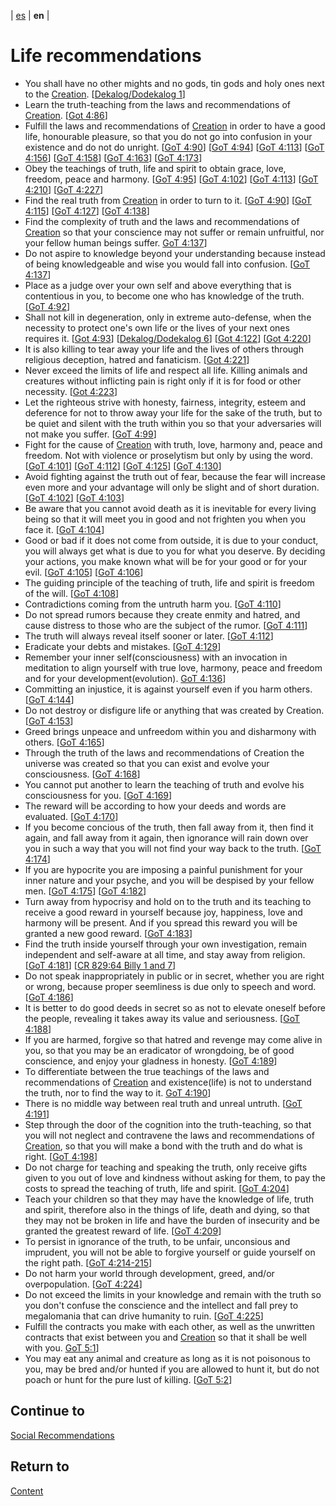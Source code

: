 | [es](../español/recomendaciones-sociales.md) | **en** |

# Life recommendations

- You shall have no other mights and no gods, tin gods and holy ones next to the [Creation](./definitions.md/#creation). [[Dekalog/Dodekalog 1](./references.md#DD)]
- Learn the truth-teaching from the laws and recommendations of [Creation](./definitions.md/#creation). [[Got 4:86](./references.md/#GoT)]
- Fulfill the laws and recommendations of [Creation](./definitions.md/#creation) in order to have a good life, honourable pleasure, so that you do not go into confusion in your existence and do not do unright. [[GoT 4:90](./references.md/#GoT)] [[GoT 4:94](./references.md/#GoT)] [[GoT 4:113](./references.md/#GoT)] [[GoT 4:156](./references.md/#GoT)] [[GoT 4:158](./references.md/#GoT)] [[GoT 4:163](./references.md/#GoT)] [[GoT 4:173](./references.md/#GoT)]
- Obey the teachings of truth, life and spirit to obtain grace, love, freedom, peace and harmony. [[GoT 4:95](./references.md/#GoT)] [[GoT 4:102](./references.md/#GoT)] [[GoT 4:113](./references.md/#GoT)] [[GoT 4:210](./references.md/#GoT)] [[GoT 4:227](./references.md/#GoT)]
- Find the real truth from [Creation](./definitions.md/#creation) in order to turn to it. [[GoT 4:90](./references.md/#GoT)] [[GoT 4:115](./references.md/#GoT)] [[GoT 4:127](./references.md/#GoT)] [[GoT 4:138](./references.md/#GoT)]
- Find the complexity of truth and the laws and recommendations of [Creation](./definitions.md/#creation) so that your conscience may not suffer or remain unfruitful, nor your fellow human beings suffer. [GoT 4:137](./references.md/#GoT)]
- Do not aspire to knowledge beyond your understanding because instead of being knowledgeable and wise you would fall into confusion. [[GoT 4:137](./references.md/#GoT)]
- Place as a judge over your own self and above everything that is contentious in you, to become one who has knowledge of the truth. [[GoT 4:92](./references.md/#GoT)]
- Shall not kill in degeneration, only in extreme auto-defense, when the necessity to protect one's own life or the lives of your next ones requires it. [[Got 4:93](./references.md/#GoT)] [[Dekalog/Dodekalog 6](./references.md#DD)] [[Got 4:122](./references.md/#GoT)] [[Got 4:220](./references.md/#GoT)]
- It is also killing to tear away your life and the lives of others through religious deception, hatred and fanaticism. [[Got 4:221](./references.md/#GoT)]
- Never exceed the limits of life and respect all life. Killing animals and creatures without inflicting pain is right only if it is for food or other necessity. [[Got 4:223](./references.md/#GoT)]
- Let the righteous strive with honesty, fairness, integrity, esteem and deference for not to throw away your life for the sake of the truth, but to be quiet and silent with the truth within you so that your adversaries will not make you suffer. [[GoT 4:99](./references.md/#GoT)]
- Fight for the cause of [Creation](./definitions.md/#creation) with truth, love, harmony and, peace and freedom. Not with violence or proselytism but only by using the word. [[GoT 4:101](./references.md/#GoT)] [[GoT 4:112](./references.md/#GoT)] [[GoT 4:125](./references.md/#GoT)] [[GoT 4:130](./references.md/#GoT)]
- Avoid fighting against the truth out of fear, because the fear will increase even more and your advantage will only be slight and of short duration. [[GoT 4:102](./references.md/#GoT)] [[GoT 4:103](./references.md/#GoT)]
- Be aware that you cannot avoid death as it is inevitable for every living being so that it will meet you in good and not frighten you when you face it. [[GoT 4:104](./references.md/#GoT)]
- Good or bad if it does not come from outside, it is due to your conduct, you will always get what is due to you for what you deserve. By deciding your actions, you make known what will be for your good or for your evil. [[GoT 4:105](./references.md/#GoT)] [[GoT 4:106](./references.md/#GoT)]
- The guiding principle of the teaching of truth, life and spirit is freedom of the will. [[GoT 4:108](./references.md/#GoT)]
- Contradictions coming from the untruth harm you. [[GoT 4:110](./references.md/#GoT)]
- Do not spread rumors because they create enmity and hatred, and cause distress to those who are the subject of the rumor. [[GoT 4:111](./references.md/#GoT)]
- The truth will always reveal itself sooner or later. [[GoT 4:112](./references.md/#GoT)]
- Eradicate your debts and mistakes. [[GoT 4:129](./references.md/#GoT)]
- Remember your inner self(consciousness) with an invocation in meditation to align yourself with true love, harmony, peace and freedom and for your development(evolution). [GoT 4:136](./references.md/#GoT)]
- Committing an injustice, it is against yourself even if you harm others. [[GoT 4:144](./references.md/#GoT)]
- Do not destroy or disfigure life or anything that was created by Creation. [[GoT 4:153](./references.md/#GoT)]
- Greed brings unpeace and unfreedom within you and disharmony with others. [[GoT 4:165](./references.md/#GoT)]
- Through the truth of the laws and recommendations of Creation the universe was created so that you can exist and evolve your consciousness. [[GoT 4:168](./references.md/#GoT)] 
- You cannot put another to learn the teaching of truth and evolve his consciousness for you. [[GoT 4:169](./references.md/#GoT)]
- The reward will be according to how your deeds and words are evaluated. [[GoT 4:170](./references.md/#GoT)]
- If you become concious of the truth, then fall away from it, then find it again, and fall away from it again, then ignorance will rain down over you in such a way that you will not find your way back to the truth. [[GoT 4:174](./references.md/#GoT)]
- If you are hypocrite you are imposing a painful punishment for your inner nature and your psyche, and you will be despised by your fellow men. [[GoT 4:175](./references.md/#GoT)] [[GoT 4:182](./references.md/#GoT)]
- Turn away from hypocrisy and hold on to the truth and its teaching to receive a good reward in yourself because joy, happiness, love and harmony will be present. And if you spread this reward you will be granted a new good reward. [[GoT 4:183](./references.md/#GoT)]
- Find the truth inside yourself through your own investigation, remain independent and self-aware at all time, and stay away from religion. [[GoT 4:181](./references.md/#GoT)] [[CR 829:64 Billy 1 and 7](./references.md/#CR829)]
- Do not speak inappropriately in public or in secret, whether you are right or wrong, because proper seemliness is due only to speech and word. [[GoT 4:186](./references.md/#GoT)]
- It is better to do good deeds in secret so as not to elevate oneself before the people, revealing it takes away its value and seriousness. [[GoT 4:188](./references.md/#GoT)]
- If you are harmed, forgive so that hatred and revenge may come alive in you, so that you may be an eradicator of wrongdoing, be of good conscience, and enjoy your gladness in honesty. [[GoT 4:189](./references.md/#GoT)]
- To differentiate between the true teachings of the laws and recommendations of [Creation](./definitions.md/#creation) and existence(life) is not to understand the truth, nor to find the way to it. [GoT 4:190](./references.md/#GoT)]
- There is no middle way between real truth and unreal untruth. [[GoT 4:191](./references.md/#GoT)]
- Step through the door of the cognition into the truth-teaching, so that you will not neglect and contravene the laws and recommendations of [Creation](./definitions.md/#creation), so that you will make a bond with the truth and do what is right. [[GoT 4:198](./references.md/#GoT)]
- Do not charge for teaching and speaking the truth, only receive gifts given to you out of love and kindness without asking for them, to pay the costs to spread the teaching of truth, life and spirit. [[GoT 4:204](./references.md/#GoT)]
- Teach your children so that they may have the knowledge of life, truth and spirit, therefore also in the things of life, death and dying, so that they may not be broken in life and have the burden of insecurity and be granted the greatest reward of life. [[GoT 4:209](./references.md/#GoT)]
- To persist in ignorance of the truth, to be unfair, unconsious and imprudent, you will not be able to forgive yourself or guide yourself on the right path. [[GoT 4:214-215](./references.md/#GoT)] 
- Do not harm your world through development, greed, and/or overpopulation. [[GoT 4:224](./references.md/#GoT)]
- Do not exceed the limits in your knowledge and remain with the truth so you don't confuse the conscience and the intellect and fall prey to megalomania that can drive humanity to ruin. [[GoT 4:225](./references.md/#GoT)]
- Fulfill the contracts you make with each other, as well as the unwritten contracts that exist between you and [Creation](./definitions.md/#creation) so that it shall be well with you. [GoT 5:1](./references.md/#GoT)]
- You may eat any animal and creature as long as it is not poisonous to you, may be bred and/or hunted if you are allowed to hunt it, but do not poach or hunt for the pure lust of killing. [[GoT 5:2](./references.md/#GoT)]


## Continue to

[Social Recommendations](./social-recommendations.md)


## Return to

[Content](./content.md)
